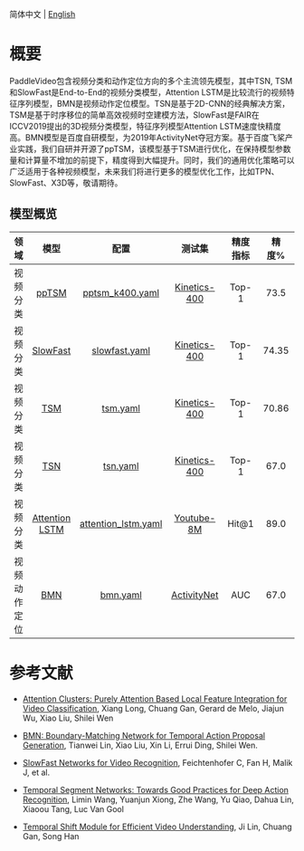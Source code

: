简体中文 | [English](../../en/model_zoo/README.md)


# 概要
PaddleVideo包含视频分类和动作定位方向的多个主流领先模型，其中TSN, TSM和SlowFast是End-to-End的视频分类模型，Attention LSTM是比较流行的视频特征序列模型，BMN是视频动作定位模型。TSN是基于2D-CNN的经典解决方案，TSM是基于时序移位的简单高效视频时空建模方法，SlowFast是FAIR在ICCV2019提出的3D视频分类模型，特征序列模型Attention LSTM速度快精度高。BMN模型是百度自研模型，为2019年ActivityNet夺冠方案。基于百度飞桨产业实践，我们自研并开源了ppTSM，该模型基于TSM进行优化，在保持模型参数量和计算量不增加的前提下，精度得到大幅提升。同时，我们的通用优化策略可以广泛适用于各种视频模型，未来我们将进行更多的模型优化工作，比如TPN、SlowFast、X3D等，敬请期待。


## 模型概览

| 领域 | 模型 | 配置 | 测试集 | 精度指标 | 精度% | 下载链接 |
| :--------------- | :--------: | :------------: | :------------: | :------------: | :------------: | :------------: |
| 视频分类 | [ppTSM](./recognition/pp-tsm.md) | [pptsm_k400.yaml](../../../configs/recognition/tsm/pptsm_k400.yaml) | [Kinetics-400](../dataset/k400.md) | Top-1 | 73.5 | [ppTSM.pdparams](https://videotag.bj.bcebos.com/PaddleVideo/ppTSM/ppTSM.pdparams) |
| 视频分类 | [SlowFast](./recognition/slowfast.md) | [slowfast.yaml](../../../configs/recognition/slowfast/slowfast.yaml) | [Kinetics-400](../dataset/k400.md) | Top-1 | 74.35 | [SlowFast.pdparams](https://videotag.bj.bcebos.com/PaddleVideo/SlowFast/SlowFast.pdparams) |
| 视频分类 | [TSM](./recognition/tsm.md) | [tsm.yaml](../../../configs/recognition/tsm/tsm.yaml)  | [Kinetics-400](../dataset/k400.md) | Top-1 | 70.86 | [TSM.pdparams](https://videotag.bj.bcebos.com/PaddleVideo/TSM/TSM.pdparams) |
| 视频分类 | [TSN](./recognition/tsn.md) | [tsn.yaml](../../../configs/recognition/tsn/tsn.yaml) | [Kinetics-400](../dataset/k400.md) | Top-1 | 67.0 | TODO |
| 视频分类 | [Attention LSTM](./recognition/attention_lstm.md) | [attention_lstm.yaml](../../../configs/recognition/attention_lstm/attention_lstm.yaml) | [Youtube-8M](../dataset/youtube8m.md) | Hit@1 | 89.0 | [AttentionLstm.pdparams](https://videotag.bj.bcebos.com/PaddleVideo/AttentionLstm/AttentionLstm.pdparams) |
| 视频动作定位| [BMN](./localization/bmn.md) | [bmn.yaml](../../../configs/localization/bmn.yaml) | [ActivityNet](../dataset/ActivityNet.md) |  AUC | 67.0 | [BMN.pdparams](https://videotag.bj.bcebos.com/PaddleVideo/BMN/BMN.pdparams) |


# 参考文献

- [Attention Clusters: Purely Attention Based Local Feature Integration for Video Classification](https://arxiv.org/abs/1711.09550), Xiang Long, Chuang Gan, Gerard de Melo, Jiajun Wu, Xiao Liu, Shilei Wen

- [BMN: Boundary-Matching Network for Temporal Action Proposal Generation](https://arxiv.org/abs/1907.09702), Tianwei Lin, Xiao Liu, Xin Li, Errui Ding, Shilei Wen.

- [SlowFast Networks for Video Recognition](https://arxiv.org/abs/1812.03982), Feichtenhofer C, Fan H, Malik J, et al. 

- [Temporal Segment Networks: Towards Good Practices for Deep Action Recognition](https://arxiv.org/abs/1608.00859), Limin Wang, Yuanjun Xiong, Zhe Wang, Yu Qiao, Dahua Lin, Xiaoou Tang, Luc Van Gool

- [Temporal Shift Module for Efficient Video Understanding](https://arxiv.org/abs/1811.08383v1), Ji Lin, Chuang Gan, Song Han
